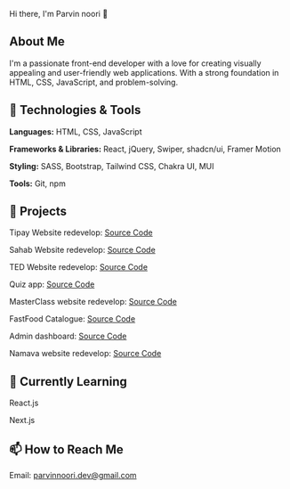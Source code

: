 Hi there, I'm Parvin noori 👋 


## About Me
I'm a passionate front-end developer with a love for creating visually appealing and user-friendly web applications. With a strong foundation in HTML, CSS, JavaScript, and problem-solving.

## 🔧 Technologies & Tools

**Languages:** HTML, CSS, JavaScript

**Frameworks & Libraries:** React, jQuery, Swiper, shadcn/ui, Framer Motion

**Styling:** SASS, Bootstrap, Tailwind CSS, Chakra UI, MUI

**Tools:** Git, npm
    

## 📁 Projects
Tipay Website redevelop: [Source Code](https://github.com/parvin-noori/tipay)

Sahab Website redevelop: [Source Code](https://github.com/parvin-noori/sahab)

TED Website redevelop: [Source Code](https://github.com/parvin-noori/ted)

Quiz app: [Source Code](https://github.com/parvin-noori/quizApp)

MasterClass website redevelop: [Source Code](https://github.com/parvin-noori/masterClass)

FastFood Catalogue: [Source Code](https://github.com/parvin-noori/fast-food-catalogue)

Admin dashboard: [Source Code](https://github.com/parvin-noori/admin-dashboard)

Namava website redevelop: [Source Code](https://github.com/parvin-noori/namava)



## 🌱 Currently Learning

React.js

Next.js
    

## 📫 How to Reach Me

Email: parvinnoori.dev@gmail.com


<!--
**parvin-noori/parvin-noori** is a ✨ _special_ ✨ repository because its `README.md` (this file) appears on your GitHub profile.

Here are some ideas to get you started:

- 🔭 I’m currently working on ...
- 🌱 I’m currently learning ...
- 👯 I’m looking to collaborate on ...
- 🤔 I’m looking for help with ...
- 💬 Ask me about ...
- 📫 How to reach me: ...
- 😄 Pronouns: ...
- ⚡ Fun fact: ...
-->
